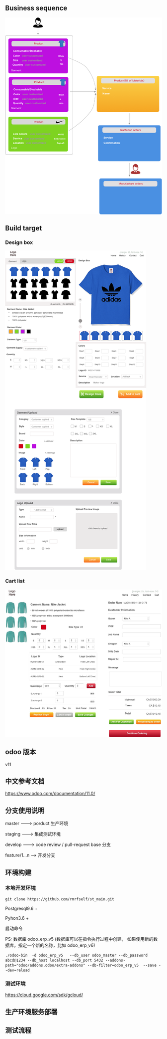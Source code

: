 ## Business sequence

![](https://github.com/rmrfself/st_main/blob/master/sequence.png?raw=true)


## Build target

### Design box

![](https://github.com/rmrfself/st_main/blob/master/st_main.png?raw=true)

### Cart list

![](https://github.com/rmrfself/st_main/blob/master/cart-detail.jpg?raw=true)

## odoo 版本

v11

## 中文参考文档

https://www.odoo.com/documentation/11.0/  



## 分支使用说明

master  ---> porduct 生产环境

staging ---> 集成测试环境

develop ---> code review / pull-request base 分支

feature/1...n --> 开发分支

## 环境构建

### 本地开发环境

```
git clone https://github.com/rmrfself/st_main.git

```

Postgresql9.6 + 

Pyhon3.6 +

启动命令

PS: 数据库 odoo_erp_v5 (数据库可以在指令执行过程中创建， 如果使用新的数据库，指定一个新的名称，比如 odoo_erp_v6)

```
./odoo-bin  -d odoo_erp_v5   --db_user odoo_master --db_password abcd@1234 --db_host localhost --db_port 5432 --addons-path="odoo/addons,odoo/extra-addons" --db-filter=odoo_erp_v5  --save --dev=reload
```

### 测试环境

https://cloud.google.com/sdk/gcloud/


## 生产环境服务部署


## 测试流程





